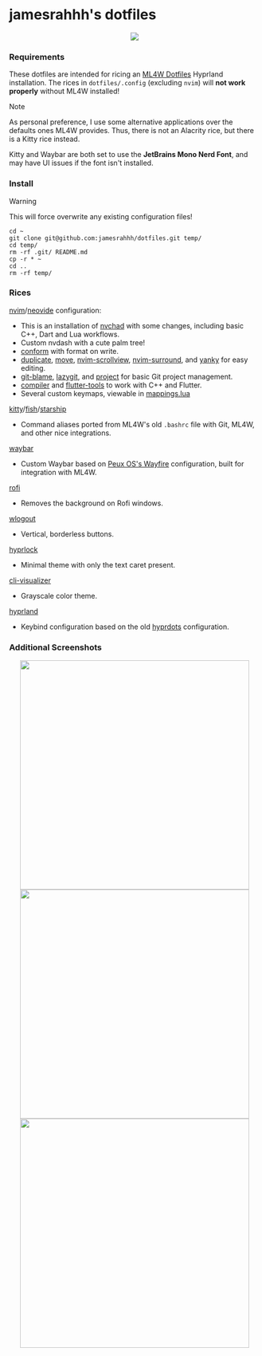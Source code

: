 # jamesrahhh's dotfiles

<p align="center">
  <img src="https://github.com/user-attachments/assets/974d3b89-7748-4086-84c8-aee10b235b15">
</p>

### Requirements

These dotfiles are intended for ricing an [ML4W Dotfiles](https://github.com/mylinuxforwork/dotfiles) Hyprland installation. The rices in `dotfiles/.config` (excluding `nvim`) will **not work properly** without ML4W installed!

> [!NOTE]
> As personal preference, I use some alternative applications over the defaults ones ML4W provides. Thus, there is not an Alacrity rice, but there is a Kitty rice instead.

Kitty and Waybar are both set to use the **JetBrains Mono Nerd Font**, and may have UI issues if the font isn't installed.

### Install

> [!WARNING]
> This will force overwrite any existing configuration files!

```
cd ~
git clone git@github.com:jamesrahhh/dotfiles.git temp/
cd temp/
rm -rf .git/ README.md
cp -r * ~
cd ..
rm -rf temp/
```

### Rices

[nvim](https://neovim.io/)/[neovide](https://neovide.dev/) configuration:
  
  - This is an installation of [nvchad](https://nvchad.com/) with some changes, including basic C++, Dart and Lua workflows.
  - Custom nvdash with a cute palm tree!
  - [conform](https://github.com/stevearc/conform.nvim) with format on write.
  - [duplicate](https://github.com/hinell/duplicate.nvim), [move](https://github.com/fedepujol/move.nvim), [nvim-scrollview](https://github.com/dstein64/nvim-scrollview), [nvim-surround](https://github.com/kylechui/nvim-surround), and [yanky](https://github.com/gbprod/yanky.nvim) for easy editing.
  - [git-blame](https://github.com/f-person/git-blame.nvim), [lazygit](https://github.com/kdheepak/lazygit.nvim), and [project](https://github.com/ahmedkhalf/project.nvim) for basic Git project management.
  - [compiler](https://github.com/Zeioth/compiler.nvim) and [flutter-tools](https://github.com/nvim-flutter/flutter-tools.nvim) to work with C++ and Flutter.
  - Several custom keymaps, viewable in [mappings.lua](https://github.com/jamesrahhh/dotfiles/blob/main/dotfiles/.config/nvim/lua/mappings.lua)

[kitty](https://sw.kovidgoyal.net/kitty/)/[fish](https://fishshell.com/)/[starship](https://starship.rs/)

  - Command aliases ported from ML4W's old `.bashrc` file with Git, ML4W, and other nice integrations.

[waybar](https://github.com/Alexays/Waybar)

  - Custom Waybar based on [Peux OS's Wayfire](https://github.com/DN-debug/waybar-examples) configuration, built for integration with ML4W.

[rofi](https://github.com/davatorium/rofi) 

  - Removes the background on Rofi windows.

[wlogout](https://github.com/ArtsyMacaw/wlogout)

  - Vertical, borderless buttons.

[hyprlock](https://github.com/hyprwm/hyprlock)

  - Minimal theme with only the text caret present.

[cli-visualizer](https://github.com/dpayne/cli-visualizer)

  - Grayscale color theme.

[hyprland](https://hyprland.org/)

  - Keybind configuration based on the old [hyprdots](https://github.com/prasanthrangan/hyprdots) configuration.

### Additional Screenshots

<p align="center">
  <img width="460" src="https://github.com/user-attachments/assets/6555efb7-f7c1-4742-bfce-5d03ddc7422b">
  <img width="460" src="https://github.com/user-attachments/assets/52ade8fc-e454-4958-8e5b-1966b4cceb1f">
  <img width="460" src="https://github.com/user-attachments/assets/69037fdd-a878-4fc5-934e-9411b8b282eb">
</p>
